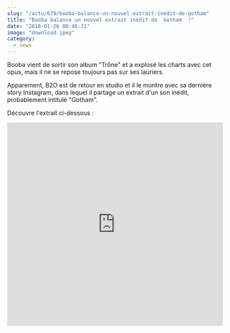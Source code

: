 ```yaml
--- 
slug: "/actu/679/booba-balance-un-nouvel-extrait-inedit-de-gotham"
title: "Booba balance un nouvel extrait inédit de  Gotham  !"
date: "2018-01-26 08:46:31"
image: "download.jpeg"
category:
  - news
---
```

<p>Booba vient de sortir son album "Trône" et a explosé les charts avec cet opus, mais il ne se repose toujours pas sur ses lauriers.</p>

<p>Apparement, B2O est de retour en studio et il le montre avec sa dernière story Instagram, dans lequel il partage un extrait d'un son inédit, probablement intitulé "Gotham".</p>

<p>Découvre l'extrait ci-dessous :</p>

<iframe src="https://www.facebook.com/plugins/video.php?href=https%3A%2F%2Fwww.facebook.com%2Fbooskapcom%2Fvideos%2F10157127525778345%2F&show_text=0&width=267" width="100%" height="476" style="border:none;overflow:hidden" scrolling="no" frameborder="0" allowTransparency="true" allowFullScreen="true"></iframe>